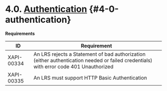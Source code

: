 # 4.0. [Authentication](https://github.com/adlnet/xAPI-Spec/blob/1.0.3/xAPI-Communication.md#authentication) {#4-0-authentication}

**Requirements**

| **ID** | **Requirement** |
| --- | --- |
| XAPI-00334 | An LRS rejects a Statement of bad authorization (either authentication needed or failed credentials) with error code 401 Unauthorized |
| XAPI-00335 | An LRS must support HTTP Basic Authentication |